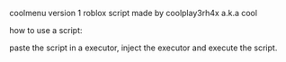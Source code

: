 coolmenu version 1
roblox script
made by coolplay3rh4x a.k.a cool

how to use a script:

paste the script in a executor, inject the executor and execute the script.

